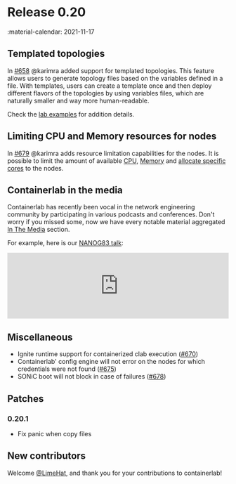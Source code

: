 # Release 0.20
:material-calendar: 2021-11-17

## Templated topologies
In [#658](https://github.com/srl-labs/containerlab/pull/658) @karimra added support for templated topologies. This feature allows users to generate topology files based on the variables defined in a file. With templates, users can create a template once and then deploy different flavors of the topologies by using variables files, which are naturally smaller and way more human-readable.

Check the [lab examples](../manual/topo-def-file.md#generated-topologies) for addition details.

## Limiting CPU and Memory resources for nodes
In [#679](https://github.com/srl-labs/containerlab/pull/679) @karimra adds resource limitation capabilities for the nodes. It is possible to limit the amount of available [CPU](../manual/nodes.md#cpu), [Memory](../manual/nodes.md#memory) and [allocate specific cores](../manual/nodes.md#cpu-set) to the nodes.

## Containerlab in the media
Containerlab has recently been vocal in the network engineering community by participating in various podcasts and conferences. Don't worry if you missed some, now we have every notable material aggregated [In The Media](../community.md#in-the-media) section.

For example, here is our [NANOG83 talk](../community.md):

<div class="iframe-container">
<iframe width="100%" src="https://www.youtube.com/embed/qigCla1qY3k" frameborder="0" allow="accelerometer; autoplay; clipboard-write; encrypted-media; gyroscope; picture-in-picture" allowfullscreen></iframe>
</div>

## Miscellaneous

* Ignite runtime support for containerized clab execution ([#670](https://github.com/srl-labs/containerlab/pull/670))
* Containerlab' config engine will not error on the nodes for which credentials were not found ([#675](https://github.com/srl-labs/containerlab/pull/675))
* SONiC boot will not block in case of failures ([#678](https://github.com/srl-labs/containerlab/pull/678))

## Patches

### 0.20.1
* Fix panic when copy files

## New contributors
Welcome [@LimeHat](https://github.com/LimeHat), and thank you for your contributions to containerlab!
